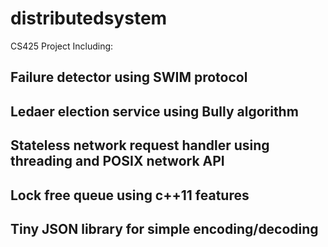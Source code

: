 # distributedsystem
CS425 Project
Including:
## Failure detector using SWIM protocol
## Ledaer election service using Bully algorithm
## Stateless network request handler using threading and POSIX network API
## Lock free queue using c++11 features
## Tiny JSON library for simple encoding/decoding
